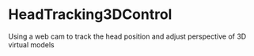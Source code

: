 # HeadTracking3DControl
Using a web cam to track the head position and adjust perspective of 3D virtual models
